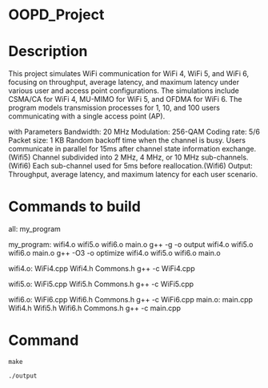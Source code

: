 # OOPD_Project
# Description

This project simulates WiFi communication for WiFi 4, WiFi 5, and WiFi 6, focusing on throughput, average latency, and maximum latency under various user and access point configurations. The simulations include CSMA/CA for WiFi 4, MU-MIMO for WiFi 5, and OFDMA for WiFi 6. The program models transmission processes for 1, 10, and 100 users communicating with a single access point (AP).

with Parameters
Bandwidth: 20 MHz
Modulation: 256-QAM
Coding rate: 5/6
Packet size: 1 KB
Random backoff time when the channel is busy.
Users communicate in parallel for 15ms after channel state information exchange.(Wifi5)
Channel subdivided into 2 MHz, 4 MHz, or 10 MHz sub-channels.(Wifi6)
Each sub-channel used for 5ms before reallocation.(Wifi6)
Output: Throughput, average latency, and maximum latency for each user scenario.

# Commands to build
all: my_program

my_program: wifi4.o wifi5.o wifi6.o main.o
g++ -g -o output wifi4.o wifi5.o wifi6.o main.o
	g++ -O3 -o optimize wifi4.o wifi5.o wifi6.o main.o

wifi4.o: WiFi4.cpp Wifi4.h Commons.h
	g++ -c WiFi4.cpp

wifi5.o: WiFi5.cpp Wifi5.h Commons.h
	g++ -c WiFi5.cpp

wifi6.o: WiFi6.cpp Wifi6.h Commons.h
	g++ -c WiFi6.cpp
main.o: main.cpp Wifi4.h Wifi5.h Wifi6.h Commons.h
	g++ -c main.cpp

# Command
	make

	./output
